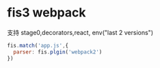 # fis3  webpack


支持 stage0,decorators,react, env("last 2 versions")

```js
fis.match('app.js',{
  parser: fis.plgin('webpack2')
})
```

